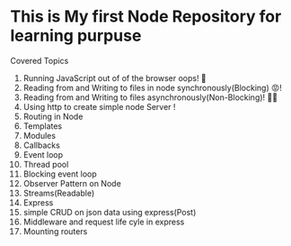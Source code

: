 <h1>This is My first Node Repository for learning purpuse</h1>
<p>Covered Topics</p>
<ol>
  <li>Running JavaScript out of of the browser oops! 🤔</li>
  <li>Reading from and Writing to files in node synchronously(Blocking) 😡!</li>
  <li>Reading from and Writing to files asynchronously(Non-Blocking)! 🤷‍♂️</li>
  <li>Using http to create simple node Server !</li>
  <li>Routing in Node</li>
  <li>Templates</li>
  <li>Modules</li>
  <li>Callbacks</li>
  <li>Event loop</li>
  <li>Thread pool</li>
  <li>Blocking event loop</li>
  <li>Observer Pattern on Node</li>
  <li>Streams(Readable)</li>
  <li>Express</li>
  <li>simple CRUD on json data using express(Post)</li>
  <li>Middleware and request life cyle in express</li>
  <li>Mounting routers</li>
</ol>